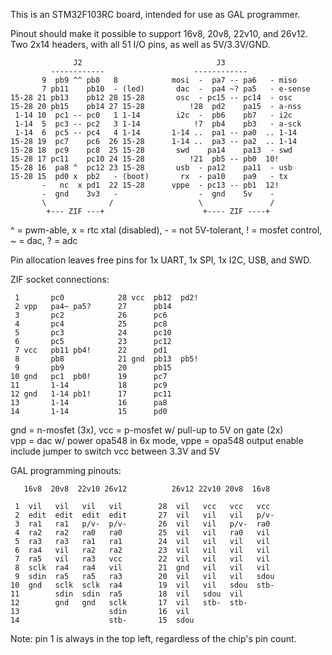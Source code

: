 This is an STM32F103RC board, intended for use as GAL programmer.

Pinout should make it possible to support 16v8, 20v8, 22v10, and 26v12.  
Two 2x14 headers, with all 51 I/O pins, as well as 5V/3.3V/GND.

                  J2                              J3
             ------------                    ------------
           9  pb9 ^^ pb8   8            mosi  -  pa7 -- pa6   - miso
           7 pb11    pb10  - (led)       dac  -  pa4 ~? pa5   - e-sense
    15-28 21 pb13    pb12 28 15-28       osc  - pc15 -- pc14  - osc
    15-28 20 pb15    pb14 27 15-28          !28  pd2    pa15  - a-nss
     1-14 10  pc1 -- pc0   1 1-14        i2c  -  pb6    pb7   - i2c
     1-14  5  pc3 -- pc2   3 1-14            !7  pb4    pb3   - a-sck
     1-14  6  pc5 -- pc4   4 1-14       1-14 ..  pa1 -- pa0  .. 1-14
    15-28 19  pc7    pc6  26 15-28      1-14 ..  pa3 -- pa2  .. 1-14
    15-28 18  pc9    pc8  25 15-28       swd    pa14    pa13  - swd
    15-28 17 pc11    pc10 24 15-28          !21  pb5 -- pb0  10!
    15-28 16  pa8 ^  pc12 23 15-28       usb  - pa12    pa11  - usb
    15-28 15  pd0 x  pb2   - (boot)       rx  - pa10    pa9   - tx
           -   nc  x pd1  22 15-28      vppe  - pc13 -- pb1  12!
           -  gnd    3v3   -                  -  gnd    5v    -
           \              /                   \               /
            +--- ZIF ---+                      +---- ZIF ----+

^ = pwm-able, x = rtc xtal (disabled), - = not 5V-tolerant,
! = mosfet control, ~ = dac, ? = adc

Pin allocation leaves free pins for 1x UART, 1x SPI, 1x I2C, USB, and SWD.

ZIF socket connections:

     1       pc0            28 vcc  pb12  pd2!
     2 vpp   pa4~ pa5?      27      pb14 
     3       pc2            26      pc6  
     4       pc4            25      pc8  
     5       pc3            24      pc10 
     6       pc5            23      pc12 
     7 vcc   pb11 pb4!      22      pd1  
     8       pb8            21 gnd  pb13  pb5!
     9       pb9            20      pb15 
    10 gnd   pc1  pb0!      19      pc7  
    11       1-14           18      pc9  
    12 gnd   1-14 pb1!      17      pc11 
    13       1-14           16      pa8  
    14       1-14           15      pd0  

gnd = n-mosfet (3x), vcc = p-mosfet w/ pull-up to 5V on gate (2x)  
vpp = dac w/ power opa548 in 6x mode, vppe = opa548 output enable  
include jumper to switch vcc between 3.3V and 5V

GAL programming pinouts:

       16v8  20v8  22v10 26v12          26v12 22v10 20v8  16v8

     1  vil   vil   vil   vil        28  vil   vcc   vcc   vcc
     2  edit  edit  edit  edit       27  vil   vil   vil   p/v-
     3  ra1   ra1   p/v-  p/v-       26  vil   vil   p/v-  ra0
     4  ra2   ra2   ra0   ra0        25  vil   vil   ra0   vil
     5  ra3   ra3   ra1   ra1        24  vil   vil   vil   vil
     6  ra4   vil   ra2   ra2        23  vil   vil   vil   vil
     7  ra5   vil   ra3   vcc        22  vil   vil   vil   vil
     8  sclk  ra4   ra4   vil        21  gnd   vil   vil   vil
     9  sdin  ra5   ra5   ra3        20  vil   vil   vil   sdou
    10  gnd   sclk  sclk  ra4        19  vil   vil   sdou  stb-
    11        sdin  sdin  ra5        18  vil   sdou  vil
    12        gnd   gnd   sclk       17  vil   stb-  stb-
    13                    sdin       16  vil
    14                    stb-       15  sdou

Note: pin 1 is always in the top left, regardless of the chip's pin count.
